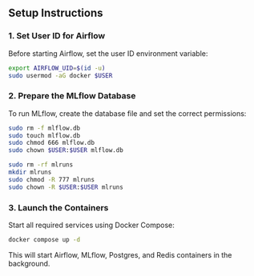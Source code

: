 ## Setup Instructions

### 1. Set User ID for Airflow

Before starting Airflow, set the user ID environment variable:

```sh
export AIRFLOW_UID=$(id -u)
sudo usermod -aG docker $USER
```

### 2. Prepare the MLflow Database

To run MLflow, create the database file and set the correct permissions:

```sh
sudo rm -f mlflow.db
sudo touch mlflow.db
sudo chmod 666 mlflow.db
sudo chown $USER:$USER mlflow.db
```
```sh
sudo rm -rf mlruns              
mkdir mlruns                     
sudo chmod -R 777 mlruns         
sudo chown -R $USER:$USER mlruns 
```

### 3. Launch the Containers

Start all required services using Docker Compose:

```sh
docker compose up -d
```

This will start Airflow, MLflow, Postgres, and Redis containers in the background.